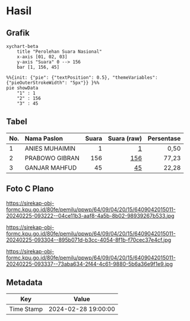 # Hasil

## Grafik

```mermaid
xychart-beta
    title "Perolehan Suara Nasional"
    x-axis [01, 02, 03]
    y-axis "Suara" 0 --> 156
    bar [1, 156, 45]
```

```mermaid
%%{init: {"pie": {"textPosition": 0.5}, "themeVariables": {"pieOuterStrokeWidth": "5px"}} }%%
pie showData
    "1" : 1
    "2" : 156
    "3" : 45
```

## Tabel

| No. | Nama Paslon    | Suara | Suara (raw) | Persentase |
|:--- |:-------------- | -----:| -----------:| ----------:|
| 1   | ANIES MUHAIMIN | 1     | [1][p-1]    | 0,50       |
| 2   | PRABOWO GIBRAN | 156   | [156][p-2]  | 77,23      |
| 3   | GANJAR MAHFUD  | 45    | [45][p-3]   | 22,28      |


[p-1]: https://github.com/gigit-pemilu/pemilu-2024/blob/main/pilpres/hitung-suara/sub/64-kalimantan-timur/sub/09-penajam-paser-utara/sub/04-sepaku/sub/2015-telemow/sub/011-tps/sub/paslon-1.txt
[p-2]: https://github.com/gigit-pemilu/pemilu-2024/blob/main/pilpres/hitung-suara/sub/64-kalimantan-timur/sub/09-penajam-paser-utara/sub/04-sepaku/sub/2015-telemow/sub/011-tps/sub/paslon-2.txt
[p-3]: https://github.com/gigit-pemilu/pemilu-2024/blob/main/pilpres/hitung-suara/sub/64-kalimantan-timur/sub/09-penajam-paser-utara/sub/04-sepaku/sub/2015-telemow/sub/011-tps/sub/paslon-3.txt

## Foto C Plano

https://sirekap-obj-formc.kpu.go.id/80fe/pemilu/ppwp/64/09/04/20/15/6409042015011-20240225-093222--04ce11b3-aaf8-4a5b-8b02-98939267b533.jpg

https://sirekap-obj-formc.kpu.go.id/80fe/pemilu/ppwp/64/09/04/20/15/6409042015011-20240225-093304--895b071d-b3cc-4054-8f1b-f70cec37e4cf.jpg

https://sirekap-obj-formc.kpu.go.id/80fe/pemilu/ppwp/64/09/04/20/15/6409042015011-20240225-093337--73aba634-2f44-4c61-9880-5b6a36e9f1e9.jpg


## Metadata

| Key        | Value               |
| ---------- | ------------------- |
| Time Stamp | 2024-02-28 19:00:00 |



